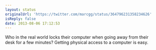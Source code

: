 ```yaml
---
layout: status
originalUrl: 'https://twitter.com/marcgg/status/364796231358234626'
isReply: false
date: 2013-08-06 17:12:53
---
```


Who in the real world locks their computer when going away from their desk for a few minutes? Getting physical access to a computer is easy.
